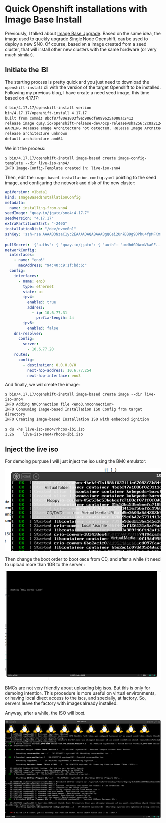 # Quick Openshift installations with Image Base Install

Previously, I talked about [Image Base Upgrade](https://jgato.github.io/jgato/posts/image-base-upgrade/). Based on the same idea, the image used to quickly upgrade Single Node Openshift, can be used to deploy a new SNO. Of course, based on a image created from a seed cluster, that will install other new clusters with the same hardware (or very much similar).


## Initiate the IBI

The starting process is pretty quick and you just need to download the `openshift-install` cli with the version of the target Openshift to be installed. Following my previous blog, I have create a need seed image, this time based on 4.17.17:

```bash
$ bin/4.17.17/openshift-install version
bin/4.17.17/openshift-install 4.17.17
built from commit 8bcf87f80e1803f9ec986dfe099625a088ac2412
release image quay.io/openshift-release-dev/ocp-release@sha256:2c8a2124df0a8c865a3771c49d01bfcb96cadc7f411e23870eb9f8adbe032ec1
WARNING Release Image Architecture not detected. Release Image Architecture is unknown 
release architecture unknown
default architecture amd64

```

We init the process:

```
$ bin/4.17.17/openshift-install image-based create image-config-template --dir live-iso-sno4/
INFO Image-Config-Template created in: live-iso-sno4
```

Then, edit the `image-based-installation-config.yaml` pointing to the seed image, and configuring the network and disk of the new cluster:
```yaml
apiVersion: v1beta1
kind: ImageBasedInstallationConfig
metadata:
  name: installing-from-sno4
seedImage: "quay.io/jgato/sno4:4.17.7"
seedVersion: "4.17.17"
extraPartitionStart: "-240G"
installationDisk: "/dev/nvme0n1"
sshKey: 'ssh-rsa AAAAB3NzaC1yc2EAAAADAQABAAABgQCei2UnkBB9g9DPhu4fpMFKmrlhR9UIYYPet61WF3qr6Rp2LkxEhZtb...VUKnvxZ0Gwajy1Ru+xjrlROFT+761faJHmG5Ev/EdwKHkXHq5EMHgopyiYV7swJEnFzAUzaiu8DP1FYNJyocRvp6AZpbIlyFoabyq+o2yn2Fhny6gs= jgato@provisioner.el8k.hpecloud.org
'
pullSecret: '{"auths": { "quay.io/jgato": { "auth": "amdhdG9AcmVkaGF...jFuX0c2bmE=" } } } '
networkConfig:
  interfaces:
    - name: "eno3"
      macAddress: "94:40:c9:1f:bd:6c"
  config:
    interfaces:
      - name: eno3
        type: ethernet
        state: up
        ipv4:
          enabled: true
          address:
            - ip: 10.6.77.31
              prefix-length: 24
        ipv6:
          enabled: false
    dns-resolver:
      config:
        server:
          - 10.6.77.20
    routes:
      config:
        - destination: 0.0.0.0/0
          next-hop-address: 10.6.77.254
          next-hop-interface: eno3

```

And finally, we will create the image:

```
$ bin/4.17.17/openshift-install image-based create image --dir live-iso-sno4
INFO Adding NMConnection file <eno3.nmconnection> 
INFO Consuming Image-based Installation ISO Config from target directory 
INFO Creating Image-based Installation ISO with embedded ignition 

$ du -hs live-iso-sno4/rhcos-ibi.iso 
1.2G	live-iso-sno4/rhcos-ibi.iso

```


## Inject the live iso

For demoing purpuse I will just inject the iso using the BMC emulator:

![](assets/image_base_install_20250303155708297.png)

Then change the boot order to boot once from CD, and after a while (it need to upload more than 1GB to the server):


![](assets/image_base_install_20250303155725662.png)

BMCs are not very friendly about uploading big isos. But this is only for demoing intention. This procedure is more useful on virtual environments, or having local direct access to the isos, and specially, at factory. So, servers leave the factory with images already installed.

Anyway, after a while, the ISO will boot.

![](assets/image_base_install_20250303170109355.png)